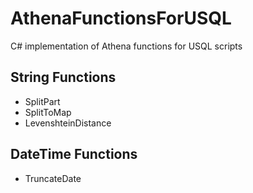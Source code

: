 # AthenaFunctionsForUSQL

C# implementation of Athena functions for USQL scripts

## String Functions

- SplitPart
- SplitToMap
- LevenshteinDistance

## DateTime Functions

- TruncateDate

